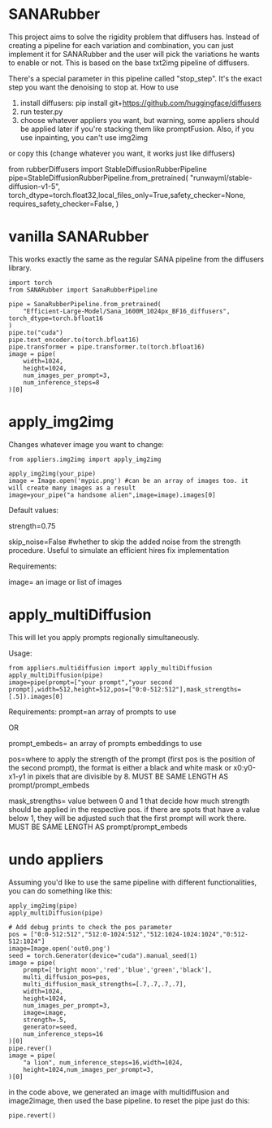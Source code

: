 # SANARubber

This project aims to solve the rigidity problem that diffusers has. Instead of creating a pipeline for each variation and combination, you can just implement it for SANARubber and the user will pick the variations he wants to enable or not. This is based on the base txt2img pipeline of diffusers.

There's a special parameter in this pipeline called "stop_step". It's the exact step you want the denoising to stop at.
How to use
1. install diffusers: pip install git+https://github.com/huggingface/diffusers
2. run tester.py
3. choose whatever appliers you want, but warning, some appliers should be applied later if you're stacking them like promptFusion. Also, if you use inpainting, you can't use img2img

or copy this (change whatever you want, it works just like diffusers)

from rubberDiffusers import StableDiffusionRubberPipeline
pipe=StableDiffusionRubberPipeline.from_pretrained(
    "runwayml/stable-diffusion-v1-5", torch_dtype=torch.float32,local_files_only=True,safety_checker=None, requires_safety_checker=False,
)

# vanilla SANARubber
This works exactly the same as the regular SANA pipeline from the diffusers library.
```
import torch
from SANARubber import SanaRubberPipeline

pipe = SanaRubberPipeline.from_pretrained(
    "Efficient-Large-Model/Sana_1600M_1024px_BF16_diffusers", torch_dtype=torch.bfloat16
)
pipe.to("cuda")
pipe.text_encoder.to(torch.bfloat16)
pipe.transformer = pipe.transformer.to(torch.bfloat16)
image = pipe(
    width=1024,
    height=1024,
    num_images_per_prompt=3,
    num_inference_steps=8
)[0]
```
# apply_img2img
Changes whatever image you want to change:
```
from appliers.img2img import apply_img2img

apply_img2img(your_pipe)
image = Image.open('mypic.png') #can be an array of images too. it will create many images as a result
image=your_pipe("a handsome alien",image=image).images[0]
```
Default values:

strength=0.75

skip_noise=False #whether to skip the added noise from the strength procedure. Useful to simulate an efficient hires fix implementation

Requirements:

image= an image or list of images

# apply_multiDiffusion
This will let you apply prompts regionally simultaneously.

Usage:
```
from appliers.multidiffusion import apply_multiDiffusion
apply_multiDiffusion(pipe)
image=pipe(prompt=["your prompt","your second prompt],width=512,height=512,pos=["0:0-512:512"],mask_strengths=[.5]).images[0]
```
Requirements:
prompt=an array of prompts to use

OR

prompt_embeds= an array of prompts embeddings to use

pos=where to apply the strength of the prompt (first pos is the position of the second prompt), the format is either a black and white mask or x0:y0-x1-y1 in pixels that are divisible by 8. MUST BE SAME LENGTH AS prompt/prompt_embeds

mask_strengths= value between 0 and 1 that decide how much strength should be applied in the respective pos. if there are spots that have a value below 1, they will be adjusted such that the first prompt will work there. MUST BE SAME LENGTH AS prompt/prompt_embeds

# undo appliers
Assuming you'd like to use the same pipeline with different functionalities, you can do something like this:
```
apply_img2img(pipe)
apply_multiDiffusion(pipe)

# Add debug prints to check the pos parameter
pos = ["0:0-512:512","512:0-1024:512","512:1024-1024:1024","0:512-512:1024"]
image=Image.open('out0.png')
seed = torch.Generator(device="cuda").manual_seed(1)
image = pipe(
    prompt=['bright moon','red','blue','green','black'],
    multi_diffusion_pos=pos,
    multi_diffusion_mask_strengths=[.7,.7,.7,.7],
    width=1024,
    height=1024,
    num_images_per_prompt=3,
    image=image,
    strength=.5,
    generator=seed,
    num_inference_steps=16
)[0]
pipe.rever()
image = pipe(
    "a lion", num_inference_steps=16,width=1024,
    height=1024,num_images_per_prompt=3,
)[0]

```
in the code above, we generated an image with multidiffusion and image2image, then used the base pipeline.
to reset the pipe just do this:
```
pipe.revert()
```

